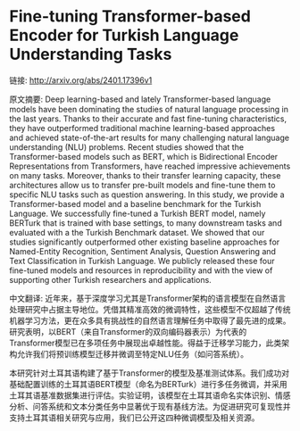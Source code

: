 # Fine-tuning Transformer-based Encoder for Turkish Language Understanding Tasks

链接: http://arxiv.org/abs/2401.17396v1

原文摘要:
Deep learning-based and lately Transformer-based language models have been
dominating the studies of natural language processing in the last years. Thanks
to their accurate and fast fine-tuning characteristics, they have outperformed
traditional machine learning-based approaches and achieved state-of-the-art
results for many challenging natural language understanding (NLU) problems.
Recent studies showed that the Transformer-based models such as BERT, which is
Bidirectional Encoder Representations from Transformers, have reached
impressive achievements on many tasks. Moreover, thanks to their transfer
learning capacity, these architectures allow us to transfer pre-built models
and fine-tune them to specific NLU tasks such as question answering. In this
study, we provide a Transformer-based model and a baseline benchmark for the
Turkish Language. We successfully fine-tuned a Turkish BERT model, namely
BERTurk that is trained with base settings, to many downstream tasks and
evaluated with a the Turkish Benchmark dataset. We showed that our studies
significantly outperformed other existing baseline approaches for Named-Entity
Recognition, Sentiment Analysis, Question Answering and Text Classification in
Turkish Language. We publicly released these four fine-tuned models and
resources in reproducibility and with the view of supporting other Turkish
researchers and applications.

中文翻译:
近年来，基于深度学习尤其是Transformer架构的语言模型在自然语言处理研究中占据主导地位。凭借其精准高效的微调特性，这些模型不仅超越了传统机器学习方法，更在众多具有挑战性的自然语言理解任务中取得了最先进的成果。研究表明，以BERT（来自Transformer的双向编码器表示）为代表的Transformer模型已在多项任务中展现出卓越性能。得益于迁移学习能力，此类架构允许我们将预训练模型迁移并微调至特定NLU任务（如问答系统）。

本研究针对土耳其语构建了基于Transformer的模型及基准测试体系。我们成功对基础配置训练的土耳其语BERT模型（命名为BERTurk）进行多任务微调，并采用土耳其语基准数据集进行评估。实验证明，该模型在土耳其语命名实体识别、情感分析、问答系统和文本分类任务中显著优于现有基线方法。为促进研究可复现性并支持土耳其语相关研究与应用，我们已公开这四种微调模型及相关资源。
